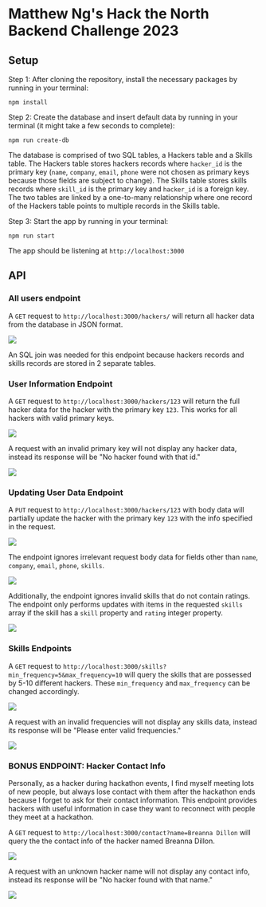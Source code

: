 # Matthew Ng's Hack the North Backend Challenge 2023

## Setup

Step 1: After cloning the repository, install the necessary packages by running in your terminal:

```
npm install
```

Step 2: Create the database and insert default data by running in your terminal (it might take a few seconds to complete):

```
npm run create-db
```

The database is comprised of two SQL tables, a Hackers table and a Skills  table. The Hackers table stores hackers records where ```hacker_id``` is the primary key (```name```, ```company```, ```email```, ```phone``` were not chosen as primary keys because those fields are subject to change). The Skills table stores skills records where ```skill_id``` is the primary key and ```hacker_id``` is a foreign key. The two tables are linked by a one-to-many relationship where one record of the Hackers table points to multiple records in the Skills table.

Step 3: Start the app by running in your terminal:

```
npm run start
```

The app should be listening at ```http://localhost:3000```

## API

### All users endpoint

A ```GET``` request to ```http://localhost:3000/hackers/``` will return all hacker data from the database in JSON format.

<img src="/assets/endpoint1.PNG" />

An SQL join was needed for this endpoint because hackers records and skills records are stored in 2 separate tables.

### User Information Endpoint

A ```GET``` request to ```http://localhost:3000/hackers/123``` will return the full hacker data for the hacker with the primary key ```123```. This works for all hackers with valid primary keys.

<img src="/assets/endpoint2.jpg" />

A request with an invalid primary key will not display any hacker data, instead its response will be "No hacker found with that id."

<img src="/assets/endpoint2_again.PNG" />

### Updating User Data Endpoint

A ```PUT``` request to ```http://localhost:3000/hackers/123``` with body data will partially update the hacker with the primary key ```123``` with the info specified in the request.

<img src="/assets/endpoint3.PNG" />

The endpoint ignores irrelevant request body data for fields other than ```name```, ```company```, ```email```, ```phone```, ```skills```.

<img src="/assets/endpoint3_again.PNG" />

Additionally, the endpoint ignores invalid skills that do not contain ratings. The endpoint only performs updates with items in the requested  ```skills``` array if the skill has a ```skill``` property and ```rating``` integer property.

<img src="/assets/endpoint3_final.PNG" />

### Skills Endpoints

A ```GET``` request to ```http://localhost:3000/skills?min_frequency=5&max_frequency=10``` will query the skills that are possessed by 5-10 different hackers. These ```min_frequency``` and ```max_frequency``` can be changed accordingly.

<img src="/assets/endpoint4.PNG" />

A request with an invalid frequencies will not display any skills data, instead its response will be "Please enter valid frequencies."

<img src="/assets/endpoint4_again.PNG" />

### BONUS ENDPOINT: Hacker Contact Info

Personally, as a hacker during hackathon events, I find myself meeting lots of new people, but always lose contact with them after the hackathon ends because I forget to ask for their contact information. This endpoint provides hackers with useful information in case they want to reconnect with people they meet at a hackathon.

A ```GET``` request to ```http://localhost:3000/contact?name=Breanna Dillon``` will query the the contact info of the hacker named Breanna Dillon.

<img src="/assets/endpoint5.PNG" />

A request with an unknown hacker name will not display any contact info, instead its response will be "No hacker found with that name."

<img src="/assets/endpoint5_again.PNG" />